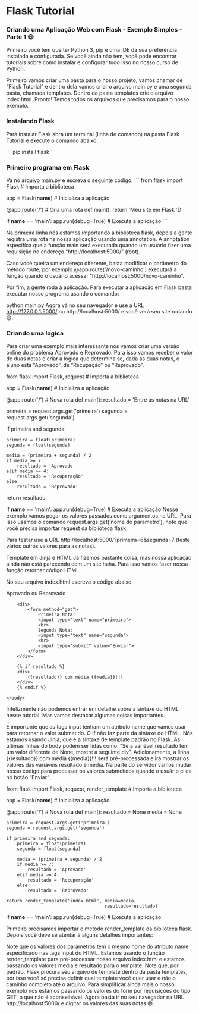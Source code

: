 # Flask Tutorial

### Criando uma Aplicação Web com Flask - Exemplo Simples - Parte 1 😄

Primeiro você tem que ter Python 3, pip e uma IDE da sua preferência instalada e configurada. 
Se você ainda não tem, você pode encontrar tutoriais sobre como instalar e configurar tudo isso no nosso curso de Python.

Primeiro vamos criar uma pasta para o nosso projeto, vamos chamar de “Flask Tutorial” e dentro dela vamos criar o arquivo main.py e uma segunda pasta, chamada templates. 
Dentro da pasta templates crie o arquivo index.html. Pronto! Temos todos os arquivos que precisamos para o nosso exemplo.

### Instalando Flask
Para instalar Flask abra um terminal (linha de comando) na pasta Flask Tutorial e execute o comando abaixo:

´´´
pip install flask
´´´

### Primeiro programa em Flask
Vá no arquivo main.py e escreva o seguinte código:
´´´
from flask import Flask # Importa a biblioteca

app = Flask(__name__) # Inicializa a aplicação

@app.route('/') # Cria uma rota
def main():
  return 'Meu site em Flask :D'

if __name__ == '__main__':
  app.run(debug=True) # Executa a aplicação
´´´

Na primeira linha nós estamos importando a biblioteca flask, depois a gente registra uma rota na nossa aplicação usando uma annotation. A annotation especifíca que a função main será executada quando um usuário fizer uma requisição no endereço “http://localhost:5000/” (root).

Caso você queira um endereço diferente, basta modificar o parâmetro do método route, por exemplo @app.route('/novo-caminho') executará a função quando o usuário acessar “http://localhost:5000/novo-caminho”.

Por fim, a gente roda a aplicação. Para executar a aplicação em Flask basta executar nosso programa usando o comando:

python main.py
Agora vá no seu navegador e use a URL http://127.0.0.1:5000/ ou http://localhost:5000/ e você verá seu site rodando 😄.

### Criando uma lógica
Para criar uma exemplo mais interessante nós vamos criar uma versão online do problema Aprovado e Reprovado. Para isso vamos receber o valor de duas notas e criar a lógica que determina se, dada as duas notas, o aluno está “Aprovado”, de “Recupação” ou “Reprovado”.

from flask import Flask, request # Importa a biblioteca

app = Flask(__name__) # Inicializa a aplicação

@app.route('/') # Nova rota
def main():
  resultado = 'Entre as notas na URL'    

  primeira = request.args.get('primeira')
  segunda = request.args.get('segunda')

  if primeira and segunda:
        
    primeira = float(primeira)
    segunda = float(segunda)

    media = (primeira + segunda) / 2
    if media >= 7:
        resultado = 'Aprovado'
    elif media >= 4:
        resultado = 'Recuperação'
    else:
        resultado = 'Reprovado'

  return resultado

if __name__ == '__main__':
  app.run(debug=True) # Executa a aplicação
Nesse exemplo vamos pegar os valores passados como argumentos na URL. Para isso usamos o comando request.args.get('nome do parametro'), note que você precisa importar request da biblioteca flask.

Para testar use a URL http://localhost:5000/?primeira=6&segunda=7 (teste vários outros valores para as notas).

Template em Jinja e HTML
Já fizemos bastante coisa, mas nossa aplicação ainda não está parecendo com um site haha. Para isso vamos fazer nossa função retornar código HTML.

No seu arquivo index.html escreva o código abaixo:


<html>
    <head>
        <title>Meu primeiro site :D</title>
    </head>
    <body>
        Aprovado ou Reprovado

        <div>
            <form method="get">
                Primeira Nota:
                <input type="text" name="primeira">
                <br>
                Segunda Nota:
                <input type="text" name="segunda">
                <br>
                <input type="submit" value="Enviar">
            </form>
        </div>

        {% if resultado %}
        <div>
            {{resultado}} com média {{media}}!!!
        </div>
        {% endif %}

    </body>
</html>

Infelizmente não podemos entrar em detalhe sobre a sintaxe do HTML nesse tutorial. Mas vamos destacar algumas coisas importantes.

É importante que as tags input tenham um atributo name que vamos usar para retornar o valor submetido.
O if não faz parte da sintaxe do HTML. Nós estamos usando Jinja, que é a sintaxe de template padrão no Flask.
As últimas linhas do body podem ser lidas como: “Se a variável resultado tem um valor diferente de None, mostre a seguinte div”. Adicionamente, a linha {{resultado}} com média {{media}}!!! será pré-processada e irá mostrar os valores das variáveis resultado e media.
Na parte do servidor vamos mudar nosso código para processar os valores submetidos quando o usuário clica no botão “Enviar”.

from flask import Flask, request, render_template # Importa a biblioteca

app = Flask(__name__) # Inicializa a aplicação

@app.route('/') # Nova rota
def main():
    resultado = None
    media = None    

    primeira = request.args.get('primeira')
    segunda = request.args.get('segunda')

    if primeira and segunda:  
        primeira = float(primeira)
        segunda = float(segunda)

        media = (primeira + segunda) / 2
        if media >= 7:
            resultado = 'Aprovado'
        elif media >= 4:
            resultado = 'Recuperação'
        else:
            resultado = 'Reprovado'

    return render_template('index.html', media=media,
                                         resultado=resultado)

if __name__ == '__main__':
  app.run(debug=True) # Executa a aplicação

Primeiro precisamos importar o método render_template da biblioteca flask. Depois você deve se atentar à alguns detalhes importantes:

Note que os valores dos parâmetros tem o mesmo nome do atributo name especificado nas tags input do HTML.
Estamos usando o função render_template para pré-processar nosso arquivo index.html e estamos passando os valores media e resultado para o template.
Note que, por padrão, Flask procura seu arquivo de template dentro da pasta templates, por isso você só precisa definir qual template você quer usar e não o caminho completo até o arquivo.
Para simplificar ainda mais o nosso exemplo nós estamos passando os valores do form por requisições do tipo GET, o que não é aconselhável.
Agora basta ir no seu navegador na URL http://localhost:5000/ e digitar os valores das suas notas 😄.

```Fontes: ´´´  https://neps.academy/post/criando-uma-aplica%C3%A7%C3%A3o-web-com-flask---exemplo-simples---parte-1
